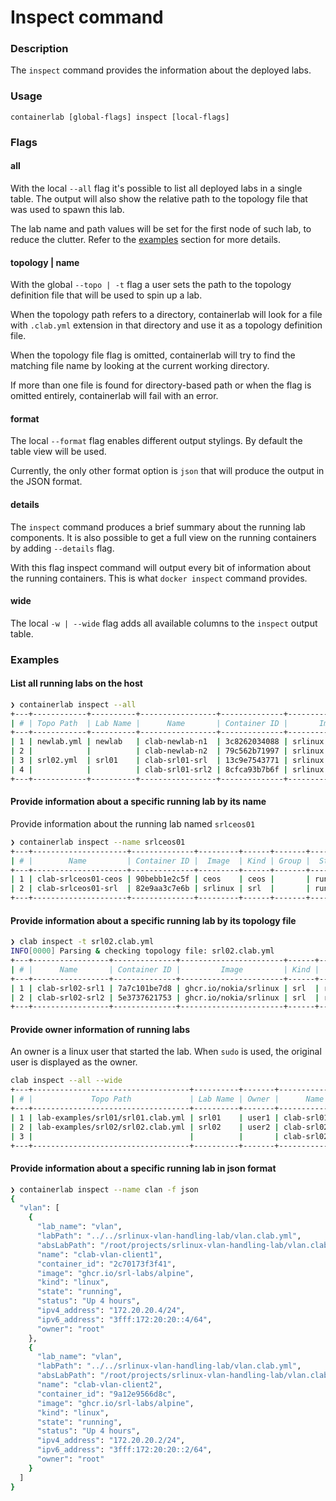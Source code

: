# Inspect command

### Description

The `inspect` command provides the information about the deployed labs.

### Usage

`containerlab [global-flags] inspect [local-flags]`

### Flags

#### all

With the local `--all` flag it's possible to list all deployed labs in a single table. The output will also show the relative path to the topology file that was used to spawn this lab.

The lab name and path values will be set for the first node of such lab, to reduce the clutter. Refer to the [examples](#examples) section for more details.

#### topology | name

With the global `--topo | -t` flag a user sets the path to the topology definition file that will be used to spin up a lab.

When the topology path refers to a directory, containerlab will look for a file with `.clab.yml` extension in that directory and use it as a topology definition file.

When the topology file flag is omitted, containerlab will try to find the matching file name by looking at the current working directory.

If more than one file is found for directory-based path or when the flag is omitted entirely, containerlab will fail with an error.

#### format

The local `--format` flag enables different output stylings. By default the table view will be used.

Currently, the only other format option is `json` that will produce the output in the JSON format.

#### details

The `inspect` command produces a brief summary about the running lab components. It is also possible to get a full view on the running containers by adding `--details` flag.

With this flag inspect command will output every bit of information about the running containers. This is what `docker inspect` command provides.

#### wide

The local `-w | --wide` flag adds all available columns to the `inspect` output table.

### Examples

#### List all running labs on the host

```bash
❯ containerlab inspect --all
+---+------------+----------+-----------------+--------------+--------------------+------+-------+---------+----------------+----------------------+
| # | Topo Path  | Lab Name |      Name       | Container ID |       Image        | Kind | Group |  State  |  IPv4 Address  |     IPv6 Address     |
+---+------------+----------+-----------------+--------------+--------------------+------+-------+---------+----------------+----------------------+
| 1 | newlab.yml | newlab   | clab-newlab-n1  | 3c8262034088 | srlinux:20.6.3-145 | srl  |       | running | 172.20.20.4/24 | 3fff:172:20:20::4/80 |
| 2 |            |          | clab-newlab-n2  | 79c562b71997 | srlinux:20.6.3-145 | srl  |       | running | 172.20.20.5/24 | 3fff:172:20:20::5/80 |
| 3 | srl02.yml  | srl01    | clab-srl01-srl  | 13c9e7543771 | srlinux:20.6.3-145 | srl  |       | running | 172.20.20.2/24 | 3fff:172:20:20::2/80 |
| 4 |            |          | clab-srl01-srl2 | 8cfca93b7b6f | srlinux:20.6.3-145 | srl  |       | running | 172.20.20.3/24 | 3fff:172:20:20::3/80 |
+---+------------+----------+-----------------+--------------+--------------------+------+-------+---------+----------------+----------------------+
```

#### Provide information about a specific running lab by its name

Provide information about the running lab named `srlceos01`

```bash
❯ containerlab inspect --name srlceos01
+---+---------------------+--------------+---------+------+-------+---------+----------------+----------------------+
| # |        Name         | Container ID |  Image  | Kind | Group |  State  |  IPv4 Address  |     IPv6 Address     |
+---+---------------------+--------------+---------+------+-------+---------+----------------+----------------------+
| 1 | clab-srlceos01-ceos | 90bebb1e2c5f | ceos    | ceos |       | running | 172.20.20.4/24 | 3fff:172:20:20::4/80 |
| 2 | clab-srlceos01-srl  | 82e9aa3c7e6b | srlinux | srl  |       | running | 172.20.20.3/24 | 3fff:172:20:20::3/80 |
+---+---------------------+--------------+---------+------+-------+---------+----------------+----------------------+
```

#### Provide information about a specific running lab by its topology file

```bash
❯ clab inspect -t srl02.clab.yml
INFO[0000] Parsing & checking topology file: srl02.clab.yml
+---+-----------------+--------------+-----------------------+------+---------+----------------+----------------------+
| # |      Name       | Container ID |         Image         | Kind |  State  |  IPv4 Address  |     IPv6 Address     |
+---+-----------------+--------------+-----------------------+------+---------+----------------+----------------------+
| 1 | clab-srl02-srl1 | 7a7c101be7d8 | ghcr.io/nokia/srlinux | srl  | running | 172.20.20.4/24 | 3fff:172:20:20::4/64 |
| 2 | clab-srl02-srl2 | 5e3737621753 | ghcr.io/nokia/srlinux | srl  | running | 172.20.20.5/24 | 3fff:172:20:20::5/64 |
+---+-----------------+--------------+-----------------------+------+---------+----------------+----------------------+
```

#### Provide owner information of running labs

An owner is a linux user that started the lab. When `sudo` is used, the original user is displayed as the owner.

```bash
clab inspect --all --wide
+---+-----------------------------------+----------+-------+-----------------+--------------+-----------------------+---------------+---------+----------------+----------------------+
| # |             Topo Path             | Lab Name | Owner |      Name       | Container ID |         Image         |     Kind      |  State  |  IPv4 Address  |     IPv6 Address     |
+---+-----------------------------------+----------+-------+-----------------+--------------+-----------------------+---------------+---------+----------------+----------------------+
| 1 | lab-examples/srl01/srl01.clab.yml | srl01    | user1 | clab-srl01-srl  | ea86f40b412a | ghcr.io/nokia/srlinux | nokia_srlinux | running | 172.20.20.2/24 | 3fff:172:20:20::2/64 |
| 2 | lab-examples/srl02/srl02.clab.yml | srl02    | user2 | clab-srl02-srl1 | ba7e807235b6 | ghcr.io/nokia/srlinux | nokia_srlinux | running | 172.20.20.4/24 | 3fff:172:20:20::4/64 |
| 3 |                                   |          |       | clab-srl02-srl2 | 71006155b70a | ghcr.io/nokia/srlinux | nokia_srlinux | running | 172.20.20.3/24 | 3fff:172:20:20::3/64 |
+---+-----------------------------------+----------+-------+-----------------+--------------+-----------------------+---------------+---------+----------------+----------------------+
```

#### Provide information about a specific running lab in json format

```bash
❯ containerlab inspect --name clan -f json
{
  "vlan": [
    {
      "lab_name": "vlan",
      "labPath": "../../srlinux-vlan-handling-lab/vlan.clab.yml",
      "absLabPath": "/root/projects/srlinux-vlan-handling-lab/vlan.clab.yml",
      "name": "clab-vlan-client1",
      "container_id": "2c70173f3f41",
      "image": "ghcr.io/srl-labs/alpine",
      "kind": "linux",
      "state": "running",
      "status": "Up 4 hours",
      "ipv4_address": "172.20.20.4/24",
      "ipv6_address": "3fff:172:20:20::4/64",
      "owner": "root"
    },
    {
      "lab_name": "vlan",
      "labPath": "../../srlinux-vlan-handling-lab/vlan.clab.yml",
      "absLabPath": "/root/projects/srlinux-vlan-handling-lab/vlan.clab.yml",
      "name": "clab-vlan-client2",
      "container_id": "9a12e9566d8c",
      "image": "ghcr.io/srl-labs/alpine",
      "kind": "linux",
      "state": "running",
      "status": "Up 4 hours",
      "ipv4_address": "172.20.20.2/24",
      "ipv6_address": "3fff:172:20:20::2/64",
      "owner": "root"
    }
  ]
}
```
